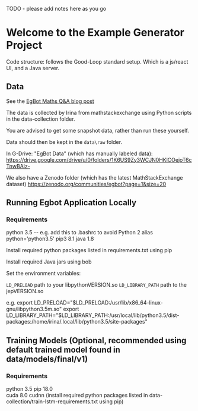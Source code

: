 TODO - please add notes here as you go

# Welcome to the Example Generator Project

Code structure: follows the Good-Loop standard setup. Which is a js/react UI, and a Java server.

## Data

See the [EgBot Maths Q&A blog post](https://platypusinnovation.blogspot.com/2018/10/egbot-maths-q-dataset.html)

The data is collected by Irina from mathstackexchange using Python scripts in the data-collection folder.

You are advised to get some snapshot data, rather than run these yourself.

Data should then be kept in the `data\raw` folder.

In G-Drive: "EgBot Data" (which has manually labeled data):
https://drive.google.com/drive/u/0/folders/1K6US9Zy3WCJN0HKlCOejoT6cTnwBAlz-

We also have a Zenodo folder (which has the latest MathStackExchange dataset)
https://zenodo.org/communities/egbot?page=1&size=20

## Running Egbot Application Locally

### Requirements
python 3.5 -- e.g. add this to .bashrc to avoid Python 2
	alias python='python3.5'
pip3 8.1
java 1.8

Install required python packages listed in requirements.txt using pip

Install required Java jars using bob

Set the environment variables:
 
`LD_PRELOAD` path to your libpythonVERSION.so
`LD_LIBRARY_PATH` path to the jepVERSION.so 

e.g. 
	export LD_PRELOAD="$LD_PRELOAD:/usr/lib/x86_64-linux-gnu/libpython3.5m.so"
	export LD_LIBRARY_PATH="$LD_LIBRARY_PATH:/usr/local/lib/python3.5/dist-packages:/home/irina/.local/lib/python3.5/site-packages"

## Training Models (Optional, recommended using default trained model found in data/models/final/v1)

### Requirements
python 3.5
pip 18.0                   
cuda 8.0
cudnn
(install required python packages listed in data-collection/train-lstm-requirements.txt using pip)

